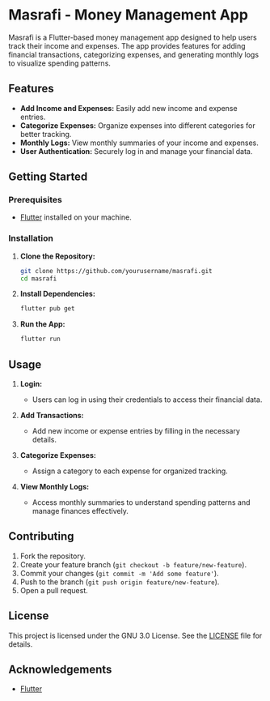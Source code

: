 # Masrafi - Money Management App

Masrafi is a Flutter-based money management app designed to help users track their income and expenses. The app provides features for adding financial transactions, categorizing expenses, and generating monthly logs to visualize spending patterns.

## Features

- **Add Income and Expenses:** Easily add new income and expense entries.
- **Categorize Expenses:** Organize expenses into different categories for better tracking.
- **Monthly Logs:** View monthly summaries of your income and expenses.
- **User Authentication:** Securely log in and manage your financial data.

## Getting Started

### Prerequisites

- [Flutter](https://flutter.dev/docs/get-started/install) installed on your machine.

### Installation

1. **Clone the Repository:**
    ```sh
    git clone https://github.com/yourusername/masrafi.git
    cd masrafi
    ```

2. **Install Dependencies:**
    ```sh
    flutter pub get
    ```

3. **Run the App:**
    ```sh
    flutter run
    ```

## Usage

1. **Login:**
   - Users can log in using their credentials to access their financial data.
   
2. **Add Transactions:**
   - Add new income or expense entries by filling in the necessary details.
   
3. **Categorize Expenses:**
   - Assign a category to each expense for organized tracking.
   
4. **View Monthly Logs:**
   - Access monthly summaries to understand spending patterns and manage finances effectively.

## Contributing

1. Fork the repository.
2. Create your feature branch (`git checkout -b feature/new-feature`).
3. Commit your changes (`git commit -m 'Add some feature'`).
4. Push to the branch (`git push origin feature/new-feature`).
5. Open a pull request.

## License

This project is licensed under the GNU 3.0 License. See the [LICENSE](LICENSE) file for details.

## Acknowledgements

- [Flutter](https://flutter.dev/)
